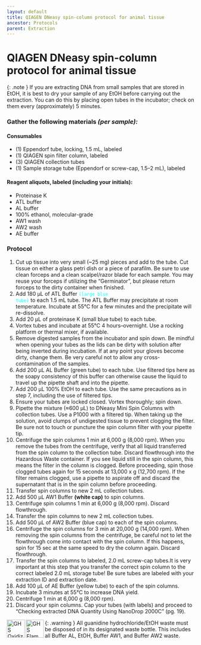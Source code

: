 ```yaml
---
layout: default
title: QIAGEN DNeasy spin-column protocol for animal tissue
ancestor: Protocols
parent: Extraction
---
```


# QIAGEN DNeasy spin-column protocol for animal tissue

{: .note }
If you are extracting DNA from small samples that are stored in EtOH, it is best to dry your sample of any EtOH before carrying out the extraction. You can do this by placing open tubes in the incubator; check on them every (approximately) 5 minutes.

### Gather the following materials _(per sample):_

#### Consumables
- (1) Eppendorf tube, locking, 1.5 mL, labeled
- (1) QIAGEN spin filter column, labeled
- (3) QIAGEN collection tubes
- (1) Sample storage tube (Eppendorf or screw-cap, 1.5–2 mL), labeled
#### Reagent aliquots, labeled (including your initials):
- Proteinase K
- ATL buffer
- AL buffer
- 100% ethanol, molecular-grade
- AW1 wash
- AW2 wash
- AE buffer

### Protocol

1. Cut up tissue into very small (~25 mg) pieces and add to the tube.
    Cut tissue on either a glass petri dish or a piece of parafilm. Be sure to use clean forceps and a clean scalpel/razor blade for each sample. You may reuse your forceps if utilizing the “Germinator”, but please return forceps to the dirty container when finished.
2. Add 180 µL of ATL Buffer <code style="color : aqua">(large blue tube)</code> to each 1.5 mL tube.
    The ATL Buffer may precipitate at room temperature. Incubate at 55°C for a few minutes and the precipitate will re-dissolve.
3. Add 20 µL of proteinase K (small blue tube) to each tube.
4. Vortex tubes and incubate at 55°C 4 hours–overnight. Use a rocking platform or thermal mixer, if available.
5. Remove digested samples from the incubator and spin down. 
    Be mindful when opening your tubes as the lids can be dirty with solution after being inverted during incubation. If at any point your gloves become dirty, change them.  Be very careful not to allow any cross-contamination of the samples.
6. Add 200 µL AL Buffer (green tube) to each tube. Use filtered tips here as the soapy consistency of this buffer can otherwise cause the liquid to travel up the pipette shaft and into the pipette.
7. Add 200 µL 100% EtOH to each tube. Use the same precautions as in step 7, including the use of filtered tips.
8. Ensure your tubes are locked closed. Vortex thoroughly; spin down.
9. Pipette the mixture (≈600 µL) to DNeasy Mini Spin Columns with collection tubes. 
    Use a P1000 with a filtered tip. When taking up the solution, avoid clumps of undigested tissue to prevent clogging the filter. Be sure not to touch or puncture the spin column filter with your pipette tip.
10. Centrifuge the spin columns 1 min at 6,000 g (8,000 rpm). When you remove the tubes from the centrifuge, verify that all liquid transferred from the spin column to the collection tube. Discard flowthrough into the Hazardous Waste container. If you see liquid still in the spin column, this means the filter in the column is clogged. Before proceeding, spin those clogged tubes again for 15 seconds at 13,000 x g (12,700 rpm). If the filter remains clogged, use a pipette to aspirate off and discard the supernatant that is in the spin column before proceeding.
11. Transfer spin columns to new 2 mL collection tubes.
12. Add 500 µL AW1 Buffer **(white cap)** to spin columns.
13. Centrifuge spin columns 1 min at 6,000 g (8,000 rpm). Discard flowthrough.
14. Transfer the spin columns to new 2 mL collection tubes.
15. Add 500 µL of AW2 Buffer <span style="background color=#FFFF00">(blue cap)</span> to each of the spin columns.
16. Centrifuge the spin columns for 3 min at 20,000 g (14,000 rpm). When removing the spin columns from the centrifuge, be careful not to let the flowthrough come into contact with the spin column. If this happens, spin for 15 sec at the same speed to dry the column again. Discard flowthrough.
17. Transfer the spin columns to labeled, 2.0 mL screw-cap tubes.It is very important at this step that you transfer the correct spin column to the correct labeled 2.0 mL storage tube! Be sure tubes are labeled with your extraction ID and extraction date.
18. Add 100 µL of AE Buffer (yellow tube) to each of the spin columns.
19. Incubate 3 minutes at 55°C to increase DNA yield.
20. Centrifuge 1 min at 6,000 g (8,000 rpm).
21. Discard your spin columns. Cap your tubes (with labels) and proceed to “Checking extracted DNA Quantity Using NanoDrop 2000C” (pg. 19).

{: .warning }
<img src='https://github.com/CCG-CAS/gh-pages/blob/main/assets/GHS-oxidizing.png?raw=true'
    alt="GHS Oxidizing" 
    width='48'
    align='left'>
<img src='https://github.com/CCG-CAS/gh-pages/blob/main/assets/GHS-flammable.png?raw=true'
    alt='GHS Flammable'
    width="48"
    align='left'>
All guanidine hydrochloride/EtOH waste must be disposed of in its designated waste bottle. This includes all Buffer AL, EtOH, Buffer AW1, and Buffer AW2 waste.


